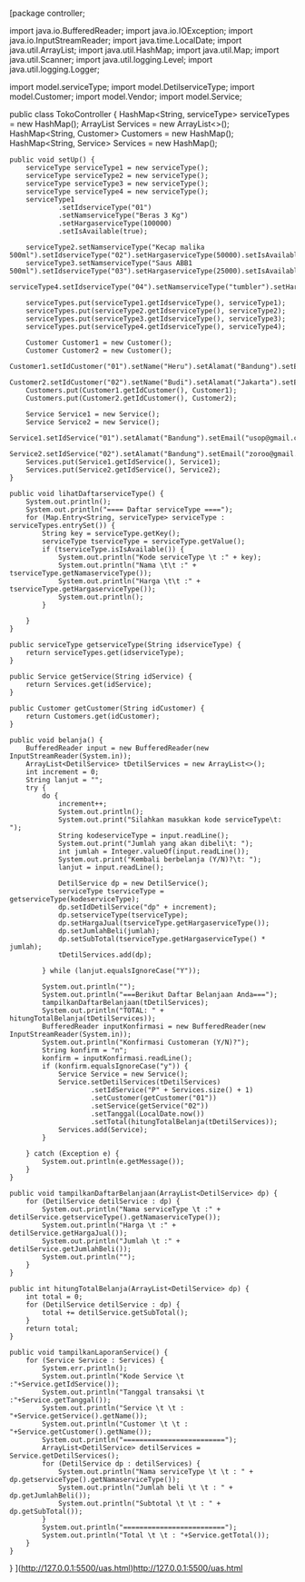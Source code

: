 [package controller;

import java.io.BufferedReader;
import java.io.IOException;
import java.io.InputStreamReader;
import java.time.LocalDate;
import java.util.ArrayList;
import java.util.HashMap;
import java.util.Map;
import java.util.Scanner;
import java.util.logging.Level;
import java.util.logging.Logger;

import model.serviceType;
import model.DetilserviceType;
import model.Customer;
import model.Vendor;
import model.Service;

public class TokoController {
    HashMap<String, serviceType> serviceTypes = new HashMap();
    ArrayList<Service> Services = new ArrayList<>();
    HashMap<String, Customer> Customers = new HashMap();
    HashMap<String, Service> Services = new HashMap();

    public void setUp() {
        serviceType serviceType1 = new serviceType();
        serviceType serviceType2 = new serviceType();
        serviceType serviceType3 = new serviceType();
        serviceType serviceType4 = new serviceType();
        serviceType1
                .setIdserviceType("01")
                .setNamserviceType("Beras 3 Kg")
                .setHargaserviceType(100000)
                .setIsAvailable(true);

        serviceType2.setNamserviceType("Kecap malika 500ml").setIdserviceType("02").setHargaserviceType(50000).setIsAvailable(true);
        serviceType3.setNamserviceType("Saus ABB1 500ml").setIdserviceType("03").setHargaserviceType(25000).setIsAvailable(true);
        serviceType4.setIdserviceType("04").setNamserviceType("tumbler").setHargaserviceType(75000).setIsAvailable(false);

        serviceTypes.put(serviceType1.getIdserviceType(), serviceType1);
        serviceTypes.put(serviceType2.getIdserviceType(), serviceType2);
        serviceTypes.put(serviceType3.getIdserviceType(), serviceType3);
        serviceTypes.put(serviceType4.getIdserviceType(), serviceType4);

        Customer Customer1 = new Customer();
        Customer Customer2 = new Customer();
        Customer1.setIdCustomer("01").setName("Heru").setAlamat("Bandung").setEmail("heru@gmail.com");
        Customer2.setIdCustomer("02").setName("Budi").setAlamat("Jakarta").setEmail("budi@gmail.com");
        Customers.put(Customer1.getIdCustomer(), Customer1);
        Customers.put(Customer2.getIdCustomer(), Customer2);

        Service Service1 = new Service();
        Service Service2 = new Service();
        Service1.setIdService("01").setAlamat("Bandung").setEmail("usop@gmail.com").setName("Usop");
        Service2.setIdService("02").setAlamat("Bandung").setEmail("zoroo@gmail.com").setName("Zoro");
        Services.put(Service1.getIdService(), Service1);
        Services.put(Service2.getIdService(), Service2);
    }

    public void lihatDaftarserviceType() {
        System.out.println();
        System.out.println("==== Daftar serviceType ====");
        for (Map.Entry<String, serviceType> serviceType : serviceTypes.entrySet()) {
            String key = serviceType.getKey();
            serviceType tserviceType = serviceType.getValue();
            if (tserviceType.isIsAvailable()) {
                System.out.println("Kode serviceType \t :" + key);
                System.out.println("Nama \t\t :" + tserviceType.getNamaserviceType());
                System.out.println("Harga \t\t :" + tserviceType.getHargaserviceType());
                System.out.println();
            }

        }
    }

    public serviceType getserviceType(String idserviceType) {
        return serviceTypes.get(idserviceType);
    }

    public Service getService(String idService) {
        return Services.get(idService);
    }

    public Customer getCustomer(String idCustomer) {
        return Customers.get(idCustomer);
    }

    public void belanja() {
        BufferedReader input = new BufferedReader(new InputStreamReader(System.in));
        ArrayList<DetilService> tDetilServices = new ArrayList<>();
        int increment = 0;
        String lanjut = "";
        try {
            do {
                increment++;
                System.out.println();
                System.out.print("Silahkan masukkan kode serviceType\t: ");
                String kodeserviceType = input.readLine();
                System.out.print("Jumlah yang akan dibeli\t: ");
                int jumlah = Integer.valueOf(input.readLine());
                System.out.print("Kembali berbelanja (Y/N)?\t: ");
                lanjut = input.readLine();

                DetilService dp = new DetilService();
                serviceType tserviceType = getserviceType(kodeserviceType);
                dp.setIdDetilService("dp" + increment);
                dp.setserviceType(tserviceType);
                dp.setHargaJual(tserviceType.getHargaserviceType());
                dp.setJumlahBeli(jumlah);
                dp.setSubTotal(tserviceType.getHargaserviceType() * jumlah);
                tDetilServices.add(dp);

            } while (lanjut.equalsIgnoreCase("Y"));

            System.out.println("");
            System.out.println("===Berikut Daftar Belanjaan Anda===");
            tampilkanDaftarBelanjaan(tDetilServices);
            System.out.println("TOTAL: " + hitungTotalBelanja(tDetilServices));
            BufferedReader inputKonfirmasi = new BufferedReader(new InputStreamReader(System.in));
            System.out.println("Konfirmasi Customeran (Y/N)?");
            String konfirm = "n";
            konfirm = inputKonfirmasi.readLine();
            if (konfirm.equalsIgnoreCase("y")) {
                Service Service = new Service();
                Service.setDetilServices(tDetilServices)
                        .setIdService("P" + Services.size() + 1)
                        .setCustomer(getCustomer("01"))
                        .setService(getService("02"))
                        .setTanggal(LocalDate.now())
                        .setTotal(hitungTotalBelanja(tDetilServices));
                Services.add(Service);
            }

        } catch (Exception e) {
            System.out.println(e.getMessage());
        }
    }

    public void tampilkanDaftarBelanjaan(ArrayList<DetilService> dp) {
        for (DetilService detilService : dp) {
            System.out.println("Nama serviceType \t :" + detilService.getserviceType().getNamaserviceType());
            System.out.println("Harga \t :" + detilService.getHargaJual());
            System.out.println("Jumlah \t :" + detilService.getJumlahBeli());
            System.out.println("");
        }
    }

    public int hitungTotalBelanja(ArrayList<DetilService> dp) {
        int total = 0;
        for (DetilService detilService : dp) {
            total += detilService.getSubTotal();
        }
        return total;
    }

    public void tampilkanLaporanService() {
        for (Service Service : Services) {
            System.err.println();
            System.out.println("Kode Service \t :"+Service.getIdService());
            System.out.println("Tanggal transaksi \t :"+Service.getTanggal());
            System.out.println("Service \t \t : "+Service.getService().getName());
            System.out.println("Customer \t \t : "+Service.getCustomer().getName());
            System.out.println("=========================");
            ArrayList<DetilService> detilServices = Service.getDetilServices();
            for (DetilService dp : detilServices) {
                System.out.println("Nama serviceType \t \t : " + dp.getserviceType().getNamaserviceType());
                System.out.println("Jumlah beli \t \t : " + dp.getJumlahBeli());
                System.out.println("Subtotal \t \t : " + dp.getSubTotal());
            }
            System.out.println("=========================");
            System.out.println("Total \t \t : "+Service.getTotal());
        }
    }

}
](http://127.0.0.1:5500/uas.html)http://127.0.0.1:5500/uas.html
